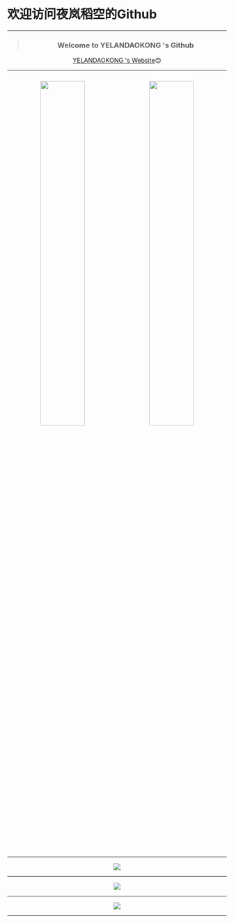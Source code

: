 # 欢迎访问夜岚稻空的Github
---

<div align="center">

  > ### Welcome to YELANDAOKONG 's Github

  [YELANDAOKONG 's Website](https://blog.ykws.xyz/)😊
  
</div>

---

<!-- <div align="center">
  <div style="display: flex; flex-wrap: wrap; justify-content: center;">
    <img src="https://github-readme-stats.vercel.app/api?username=YELANDAOKONG" style="width: 45%; margin: 10px;"/>
    <img src="https://github-readme-stats.vercel.app/api/top-langs/?username=YELANDAOKONG" style="width: 45%; margin: 10px;"/>
  </div>
</div>-->

<div align="center">
  <img src="https://github-readme-stats.vercel.app/api?username=YELANDAOKONG" style="width: 45%; margin: 10px;"/>
  <img src="https://github-readme-stats.vercel.app/api/top-langs/?username=YELANDAOKONG" style="width: 45%; margin: 10px;"/>
</div>

---

<div align="center">
  <img src="https://github-readme-activity-graph.vercel.app/graph?username=YELANDAOKONG&theme=react-dark&bg_color=20232a&hide_border=true" />
</div>

---

<div align="center">
  <img src="http://github-readme-streak-stats.herokuapp.com?user=YELANDAOKONG&border_radius=8&date_format=%5BY.%5Dn.j" />
</div>

---

<div align="center">
  <img src="https://metrics.lecoq.io/YELANDAOKONG?template=classic&config.timezone=Asia%2FShanghai" />
  <!-- <img src="https://metrics.lecoq.io/YELANDAOKONG?template=classic&calendar=1&lines=1&languages=1&isocalendar=1&base=header%2C%20activity%2C%20community%2C%20repositories%2C%20metadata&base.indepth=false&base.hireable=false&base.skip=false&isocalendar=false&isocalendar.duration=full-year&languages=false&languages.limit=12&languages.threshold=0%25&languages.other=false&languages.colors=github&languages.sections=most-used&languages.indepth=false&languages.analysis.timeout=15&languages.analysis.timeout.repositories=7.5&languages.categories=markup%2C%20programming&languages.recent.categories=markup%2C%20programming&languages.recent.load=300&languages.recent.days=14&lines=false&lines.sections=base&lines.repositories.limit=4&lines.history.limit=1&calendar=false&calendar.limit=1&config.timezone=Asia%2FHong_Kong" />  -->
</div>

---
